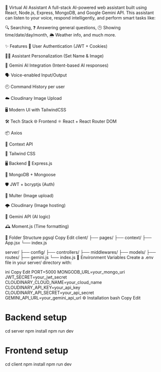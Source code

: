 🧠 Virtual AI Assistant
A full-stack AI-powered web assistant built using React, Node.js, Express, MongoDB, and Google Gemini API.
This assistant can listen to your voice, respond intelligently, and perform smart tasks like:

🔍 Searching, ❓ Answering general questions, 🕒 Showing time/date/day/month, 🌦️ Weather info, and much more.

✨ Features
🔐 User Authentication (JWT + Cookies)

🧑‍🎨 Assistant Personalization (Set Name & Image)

🤖 Gemini AI Integration (Intent-based AI responses)

🗣️ Voice-enabled Input/Output

🕘 Command History per user

☁️ Cloudinary Image Upload

🖥️ Modern UI with TailwindCSS

🛠️ Tech Stack
🌐 Frontend
⚛️ React + React Router DOM

📦 Axios

🧠 Context API

🎨 Tailwind CSS

🖥️ Backend
🚀 Express.js

🍃 MongoDB + Mongoose

🛡️ JWT + bcryptjs (Auth)

📁 Multer (Image upload)

🌩️ Cloudinary (Image hosting)

🧠 Gemini API (AI logic)

🕰️ Moment.js (Time formatting)

📁 Folder Structure
pgsql
Copy
Edit
client/
  ├── pages/
  ├── context/
  ├── App.jsx
  └── index.js

server/
  ├── config/
  ├── controllers/
  ├── middlewares/
  ├── models/
  ├── routes/
  ├── gemini.js
  └── index.js
🧪 Environment Variables
Create a .env file in your server/ directory with:

ini
Copy
Edit
PORT=5000
MONGODB_URL=your_mongo_uri
JWT_SECRET=your_jwt_secret
CLOUDINARY_CLOUD_NAME=your_cloud_name
CLOUDINARY_API_KEY=your_api_key
CLOUDINARY_API_SECRET=your_api_secret
GEMINI_API_URL=your_gemini_api_url
⚙️ Installation
bash
Copy
Edit
# Backend setup
cd server
npm install
npm run dev

# Frontend setup
cd client
npm install
npm run dev
